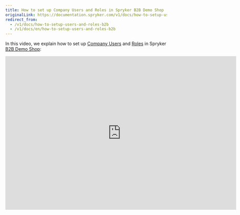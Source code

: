 ```yaml
---
title: How to set up Company Users and Roles in Spryker B2B Demo Shop
originalLink: https://documentation.spryker.com/v1/docs/how-to-setup-users-and-roles-b2b
redirect_from:
  - /v1/docs/how-to-setup-users-and-roles-b2b
  - /v1/docs/en/how-to-setup-users-and-roles-b2b
---
```


In this video, we explain how to set up [Company Users](/docs/scos/dev/features/201811.0/company-account-management/company-account-overview/company-account) and [Roles](https://documentation.spryker.com/v1/docs/company-roles-permissions-overview) in Spryker [B2B Demo Shop](https://documentation.spryker.com/v1/docs/demoshops#b2b-demo-shop):

<iframe src="https://fast.wistia.net/embed/iframe/72qy3slwjo" title="How to set up Company Users and Roles in Spryker" allowtransparency="true" frameborder="0" scrolling="no" class="wistia_embed" name="wistia_embed" allowfullscreen="0" mozallowfullscreen="0" webkitallowfullscreen="0" oallowfullscreen="0" msallowfullscreen="0" width="720" height="480"></iframe>
